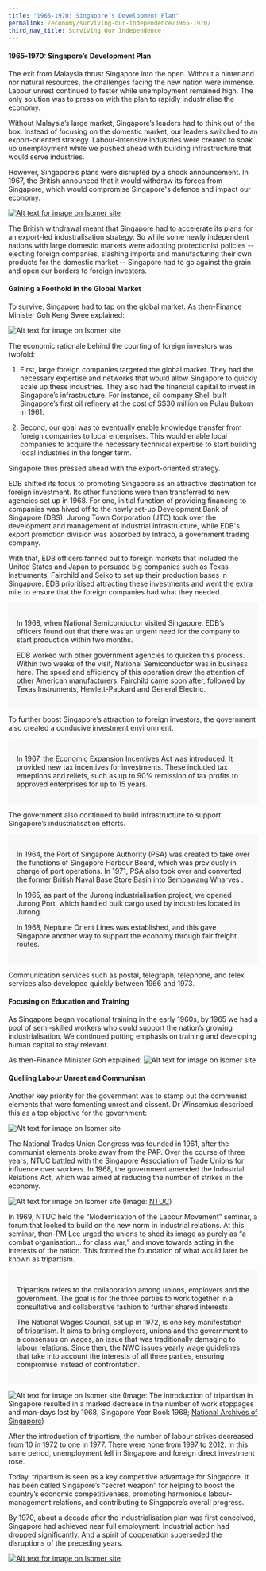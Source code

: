 ```yaml
---
title: "1965-1970: Singapore’s Development Plan"
permalink: /economy/surviving-our-independence/1965-1970/
third_nav_title: Surviving Our Independence
---
```

#### 1965-1970: Singapore’s Development Plan

The exit from Malaysia thrust Singapore into the open. Without a hinterland nor natural resources, the challenges facing the new nation were immense. Labour unrest continued to fester while unemployment remained high. The only solution was to press on with the plan to rapidly industrialise the economy.

Without Malaysia’s large market, Singapore’s leaders had to think out of the box. Instead of focusing on the domestic market, our leaders switched to an export-oriented strategy. Labour-intensive industries were created to soak up unemployment while we pushed ahead with building infrastructure that would serve industries.

However, Singapore’s plans were disrupted by a shock announcement. In 1967, the British announced that it would withdraw its forces from Singapore, which would compromise Singapore's defence and impact our economy. 

[![Alt text for image on Isomer site](/images/economy/Case%20Study_British%20Withdrawal.gif)](/economy/digging-deeper-case-studies/withdrawal)

The British withdrawal meant that Singapore had to accelerate its plans for an export-led industralisation strategy. So while some newly independent nations with large domestic markets were adopting protectionist policies -- ejecting foreign companies, slashing imports and manufacturing their own products for the domestic market -- Singapore had to go against the grain and open our borders to foreign investors. 

#### Gaining a Foothold in the Global Market

To survive, Singapore had to tap on the global market. As then-Finance Minister Goh Keng Swee explained: 

![Alt text for image on Isomer site](/images/economy/Screenshot%202020-1.png)

The economic rationale behind the courting of foreign investors was twofold:

1. First, large foreign companies targeted the global market. They had the necessary expertise and networks that would allow Singapore to quickly scale up these industries. They also had the financial capital to invest in Singapore’s infrastructure. For instance, oil company Shell built Singapore’s first oil refinery at the cost of S$30 million on Pulau Bukom in 1961.

2. Second, our goal was to eventually enable knowledge transfer from foreign companies to local enterprises. This would enable local companies to acquire the necessary technical expertise to start building local industries in the longer term.
 
Singapore thus pressed ahead with the export-oriented strategy.

EDB shifted its focus to promoting Singapore as an attractive destination for foreign investment. Its other functions were then transferred to new agencies set up in 1968. For one, initial function of providing financing to companies was hived off to the newly set-up Development Bank of Singapore (DBS). Jurong Town Corporation (JTC) took over the development and management of industrial infrastructure, while EDB's export promotion division was absorbed by Intraco, a government trading company. 

With that, EDB officers fanned out to foreign markets that included the United States and Japan to persuade big companies such as Texas Instruments, Fairchild and Seiko to set up their production bases in Singapore. EDB prioritised attracting these investments and went the extra mile to ensure that the foreign companies had what they needed.

<div style="border:0px solid #0505f8;background-color:#f8f8f8;padding:1.2em;">
<p>In 1968, when National Semiconductor visited Singapore, EDB’s officers found out that there was an urgent need for the company to start production within two months. </p>

<p>EDB worked with other government agencies to quicken this process. Within two weeks of the visit, National Semiconductor was in business here. The speed and efficiency of this operation drew the attention of other American manufacturers. Fairchild came soon after, followed by Texas Instruments, Hewlett-Packard and General Electric. </p>
</div>

To further boost Singapore’s attraction to foreign investors, the government also created a conducive investment environment.

<div style="border:0px solid #0505f8;background-color:#f8f8f8;padding:1.2em;">
<p>In 1967, the Economic Expansion Incentives Act was introduced. It provided new tax incentives for investments. These included tax emeptions and reliefs, such as up to 90% remission of tax profits to approved enterprises for up to 15 years.</p>
</div>

The government also continued to build infrastructure to support Singapore’s industrialisation efforts.

<div style="border:0px solid #0505f8;background-color:#f8f8f8;padding:1.2em;">
<p>In 1964, the Port of Singapore Authority (PSA) was created to take over the functions of Singapore Harbour Board, which was previously in charge of port operations. In 1971, PSA also took over and converted the former British Naval Base Store Basin into Sembawang Wharves .</p>

<p>In 1965, as part of the Jurong industrialisation project, we opened Jurong Port, which handled bulk cargo used by industries located in Jurong.</p>
	
<p>In 1968, Neptune Orient Lines was established, and this gave Singapore another way to support the economy through fair freight routes. </p>
</div>

Communication services such as postal, telegraph, telephone, and telex services also developed quickly between 1966 and 1973.

#### Focusing on Education and Training


As Singapore began vocational training in the early 1960s, by 1965 we had a pool of semi-skilled workers who could support the nation’s growing industrialisation. We continued putting emphasis on training and developing human capital to stay relevant.

As then-Finance Minister Goh explained: 
![Alt text for image on Isomer site](/images/economy/Screenshot%202020-10-22.png)

#### Quelling Labour Unrest and Communism

Another key priority for the government was to stamp out the communist elements that were fomenting unrest and dissent. Dr Winsemius described this as a top objective for the government: 

![Alt text for image on Isomer site](/images/economy/Screenshot%202020-10-22aaadad.png)

The National Trades Union Congress was founded in 1961, after the communist elements broke away from the PAP. Over the course of three years, NTUC battled with the Singapore Association of Trade Unions for influence over workers. In 1968, the government amended the Industrial Relations Act, which was aimed at reducing the number of strikes in the economy.

![Alt text for image on Isomer site](/images/economy/full_Finance_Minister_Goh_Keng_Swee.jpg)
(Image: [NTUC](http://ms50.ntuc.org.sg/1960s/))

In 1969, NTUC held the “Modernisation of the Labour Movement” seminar, a forum that looked to build on the new norm in industrial relations. At this seminar, then-PM Lee urged the unions to shed its image as purely as “a combat organisation… for class war,” and move towards acting in the interests of the nation. This formed the foundation of what would later be known as tripartism.

<div style="border:0px solid #0505f8;background-color:#f8f8f8;padding:1.2em;">
<p>Tripartism refers to the collaboration among unions, employers and the government. The goal is for the three parties to work together in a consultative and collaborative fashion to further shared interests.  </p>

<p>The National Wages Council, set up in 1972, is one key manifestation of tripartism. It aims to bring employers, unions and the government to a consensus on wages, an issue that was traditionally damaging to labour relations. Since then, the NWC issues yearly wage guidelines that take into account the interests of all three parties, ensuring compromise instead of confrontation. </p>
</div>

![Alt text for image on Isomer site](/images/economy/Screenshot%202020-10-28%20at.png)
(Image: The introduction of tripartism in Singapore resulted in a marked decrease in the number of work stoppages and man-days lost by 1968; Singapore Year Book 1968; [National Archives of Singapore](https://www.nas.gov.sg/1stCab/PanelPDF/Section%203%20-%20Economy%20Miracle%2017.pdf))

After the introduction of tripartism, the number of labour strikes decreased from 10 in 1972 to one in 1977. There were none from 1997 to 2012. In this same period, unemployment fell in Singapore and foreign direct investment rose.

Today, tripartism is seen as a key competitive advantage for Singapore. It has been called Singapore’s “secret weapon” for helping to boost the country’s economic competitiveness, promoting harmonious labour-management relations, and contributing to Singapore’s overall progress.

By 1970, about a decade after the industrialisation plan was first conceived, Singapore had achieved near full employment. Industrial action had dropped significantly. And a spirit of cooperation superseded the disruptions of the preceding years. 

[![Alt text for image on Isomer site](/images/economy/More_Labour%20Movement.gif)](http://ms50.ntuc.org.sg/1960s/)